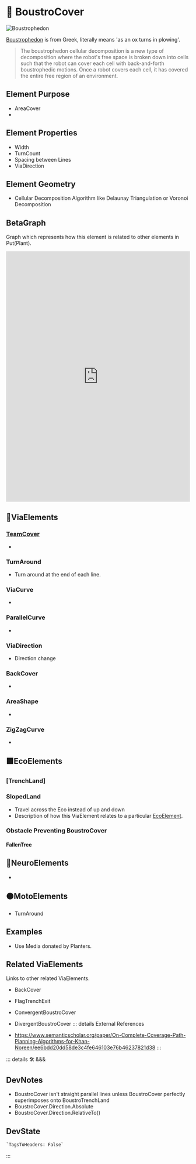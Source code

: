 
# 🔻 <via>BoustroCover</via>

![Boustrophedon](/Boustrophedon.jpg)

[Boustrophedon](https://en.wikipedia.org/wiki/Boustrophedon) is from Greek, literally means 'as an ox turns in plowing'.

> The boustrophedon cellular decomposition is a new type of decomposition where the robot's free space is broken down into cells such that the robot can cover each cell with back-and-forth boustrophedic motions. Once a robot covers each cell, it has covered the entire free region of an environment.

## Element Purpose

- AreaCover
-

## Element Properties

- Width
- TurnCount
- Spacing between Lines
- ViaDirection

## Element Geometry

- Cellular Decomposition Algorithm like Delaunay Triangulation or Voronoi Decomposition

## BetaGraph

Graph which represents how this element is related to other elements in Put(Plant).
<iframe
    width="100%"
    height="684"
    frameborder="0"
    src="https://observablehq.com/embed/@d3/force-directed-graph/2?cells=chart"
></iframe>

## 🔻<via>ViaElements</via>

### [TeamCover](/reference/Via/TeamPlant/Overview)

-

### TurnAround

- Turn around at the end of each line.

### ViaCurve

-

### ParallelCurve

-

### ViaDirection

- Direction change

### BackCover

-

### AreaShape

-

### ZigZagCurve

-

## 🟩<eco>EcoElements</eco>

### [TrenchLand]

### SlopedLand

- Travel across the Eco instead of up and down
- Description of how this ViaElement relates to a particular [EcoElement](/reference/Eco/EcoOverview).

### Obstacle Preventing BoustroCover

#### FallenTree

## 💜<neuro>NeuroElements</neuro>

-

## 🟠<moto>MotoElements</moto>

- TurnAround

## Examples

- Use Media donated by Planters.

## Related ViaElements

Links to other related ViaElements.

- BackCover
- FlagTrenchExit
- ConvergentBoustroCover
- DivergentBoustroCover
::: details External References

- <https://www.semanticscholar.org/paper/On-Complete-Coverage-Path-Planning-Algorithms-for-Khan-Noreen/ee6bdd20dd58de3c4fe646103e76b46237821d38>
:::

::: details 🛠 <dev>&&&</dev>

## DevNotes

- BoustroCover isn't straight parallel lines unless BoustroCover perfectly superimposes onto BoustroTrenchLand
- BoustroCover.Direction.Absolute
- BoustroCover.Direction.RelativeTo()

## DevState

```py
`TagsToHeaders: False`
```

:::
